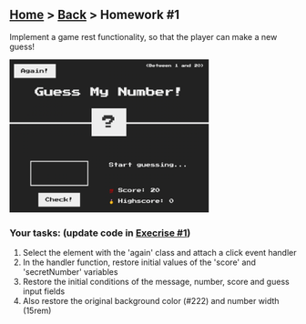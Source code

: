 ## [Home](../../../README.md) > [Back](../lesson.md) > Homework #1

Implement a game rest functionality, so that the player can make a new guess!

<img src="../execrise-1/img.png" width="350"/>

### Your tasks: (update code in [Execrise #1](../execrise-1/script.js))

1. Select the element with the 'again' class and attach a click event handler
2. In the handler function, restore initial values of the 'score' and 'secretNumber' variables
3. Restore the initial conditions of the message, number, score and guess input fields
4. Also restore the original background color (#222) and number width (15rem)
